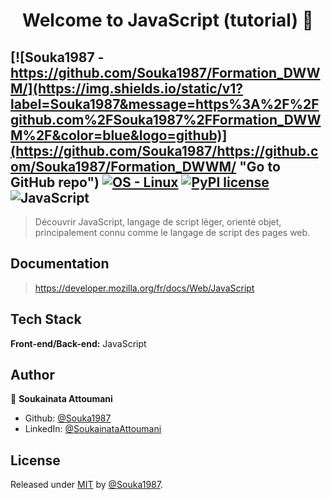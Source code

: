 <h1 align="center">Welcome to JavaScript (tutorial) 👋</h1>

[![Souka1987 - https://github.com/Souka1987/Formation_DWWM/](https://img.shields.io/static/v1?label=Souka1987&message=https%3A%2F%2Fgithub.com%2FSouka1987%2FFormation_DWWM%2F&color=blue&logo=github)](https://github.com/Souka1987/https://github.com/Souka1987/Formation_DWWM/ "Go to GitHub repo")
[![OS - Linux](https://img.shields.io/badge/OS-Linux-blue?logo=linux&logoColor=white)](https://www.linux.org/ "Go to Linux homepage")
[![PyPI license](https://img.shields.io/pypi/l/ansicolortags.svg)](https://pypi.python.org/pypi/ansicolortags/)
![JavaScript](https://img.shields.io/badge/javascript-%23323330.svg?style=for-the-badge&logo=javascript&logoColor=%23F7DF1E)
------

> Découvrir JavaScript, langage de script léger, orienté objet, principalement connu comme le langage de script des pages web.

## Documentation

> https://developer.mozilla.org/fr/docs/Web/JavaScript

## Tech Stack

**Front-end/Back-end:** JavaScript


## Author

👤 **Soukainata Attoumani**

* Github: [@Souka1987](https://github.com/Souka1987)
* LinkedIn: [@SoukainataAttoumani](https://www.linkedin.com/in/soukainata-attoumani-39131b13b/)


## License

Released under [MIT](/LICENSE) by [@Souka1987](https://github.com/Souka1987).

